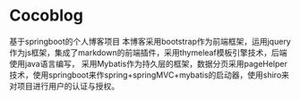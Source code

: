 # Cocoblog
基于springboot的个人博客项目
本博客采用bootstrap作为前端框架，运用jquery作为js框架，集成了markdown的前端插件，采用thymeleaf模板引擎技术，后端使用java语言编写，
采用Mybatis作为持久层的框架，数据分页采用pageHelper技术，使用springboot来作spring+springMVC+mybatis的启动器，使用shiro来对项目进行用户的认证与授权。
